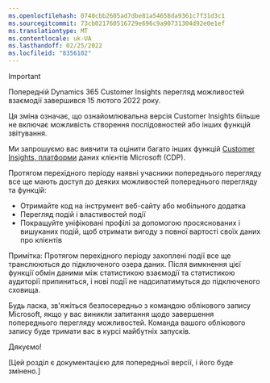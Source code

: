 ```yaml
---
ms.openlocfilehash: 0740cbb2605ad7dbe81a54658da9361c7f31d3c1
ms.sourcegitcommit: 73cb021760516729e696c9a90731304d92e0e1ef
ms.translationtype: MT
ms.contentlocale: uk-UA
ms.lasthandoff: 02/25/2022
ms.locfileid: "8356102"
---
```


> [!IMPORTANT]
> Попередній Dynamics 365 Customer Insights перегляд можливостей взаємодії завершився 15 лютого 2022 року.  
>
>Ця зміна означає, що ознайомлювальна версія Customer Insights більше не включає можливість створення послідовностей або інших функцій звітування.
>
> Ми запрошуємо вас вивчити та оцінити багато інших функцій [Customer Insights, платформи](https://dynamics.microsoft.com/ai/customer-insights/) даних клієнтів Microsoft (CDP).    
>  
> Протягом перехідного періоду наявні учасники попереднього перегляду все ще мають доступ до деяких можливостей попереднього перегляду та функцій:
> 
> - Отримайте код на інструмент веб-сайту або мобільного додатка 
> - Перегляд подій і властивостей події 
> - Покращуйте уніфіковані профілі за допомогою просяснованих і вишуканих подій, щоб отримати вигоду з повної вартості своїх даних про клієнтів
>  
> Примітка: Протягом перехідного періоду захоплені події все ще транслюються до підключеного озера даних. Після вимкнення цієї функції обмін даними між статистикою взаємодії та статистикою аудиторії припиниться, і нові події не надсилатимуться до підключеного сховища.
>
> Будь ласка, зв'яжіться безпосередньо з командою облікового запису Microsoft, якщо у вас виникли запитання щодо завершення попереднього перегляду можливостей. Команда вашого облікового запису буде тримати вас в курсі майбутніх запусків. 
>
>Дякуємо!


[Цей розділ є документацією для попередньої версії, і його буде змінено.]
